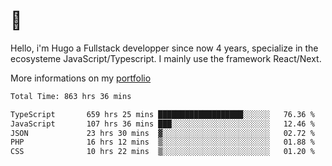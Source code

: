 # 👋 

Hello, i'm Hugo a Fullstack developper since now 4 years, specialize in the ecosysteme JavaScript/Typescript. I mainly use the framework React/Next.

More informations on my [portfolio](https://hcampos.fr)

<!--START_SECTION:waka-->

```txt
Total Time: 863 hrs 36 mins

TypeScript       659 hrs 25 mins ███████████████████░░░░░░   76.36 %
JavaScript       107 hrs 36 mins ███░░░░░░░░░░░░░░░░░░░░░░   12.46 %
JSON             23 hrs 30 mins  ▓░░░░░░░░░░░░░░░░░░░░░░░░   02.72 %
PHP              16 hrs 12 mins  ▒░░░░░░░░░░░░░░░░░░░░░░░░   01.88 %
CSS              10 hrs 22 mins  ▒░░░░░░░░░░░░░░░░░░░░░░░░   01.20 %
```

<!--END_SECTION:waka-->
